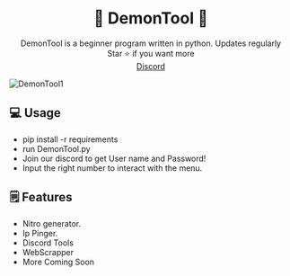 <div align="center">
  
# 🌌 DemonTool 🌌 
</div>
<div align="center">
DemonTool is a beginner program written in python. Updates regularly
</div>
<div align="center">
  Star ⭐ if you want more <br>
  <a href="https://discord.gg/7kwB8XBN8x">Discord</a>
</div>


![DemonTool1](https://github.com/SaltyDemon/DemonTool/assets/129191852/5c9ecbe9-487f-4832-a2db-fef77dafe8d7)


## 💻 Usage
* pip install -r requirements
* run DemonTool.py
* Join our discord to get User name and Password!
* Input the right number to interact with the menu.

## 🗒️ Features
* Nitro generator.
* Ip Pinger.
* Discord Tools
* WebScrapper
* More Coming Soon
